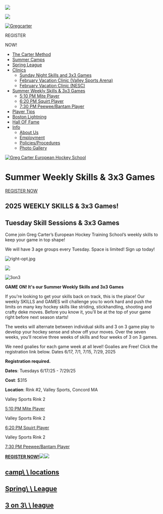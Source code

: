 ![](https://gchockey.com/application/themes/gregcarter/images/paralax_1.png)

![](https://gchockey.com/application/files/6117/3101/7742/Group_smiling__1_1.jpg)

[![Gregcarter](https://gchockey.com/application/files/9714/5508/6464/mobile_logo.png)](https://gchockey.com/)

REGISTER

NOW!

- [The Carter Method](https://gchockey.com/carter-method "The Carter Method")
- [Summer Camps](https://gchockey.com/camps "Summer Camps")
- [Spring League](https://gchockey.com/spring-league "Spring League")
- [Clinics](https://gchockey.com/clinics "Clinics")
  - [Sunday Night Skills and 3x3 Games](https://gchockey.com/clinics/sunday-night-skills-and-3x3-games "Sunday Night Skills and 3x3 Games")
  - [February Vacation Clinic (Valley Sports Arena)](https://gchockey.com/clinics/february-vacation-clinic-valley-sports-arena "February Vacation Clinic (Valley Sports Arena)")
  - [February Vacation Clinic (NESC)](https://gchockey.com/clinics/february-vacation-clinic-nesc "February Vacation Clinic (NESC)")
- [Summer Weekly Skills & 3x3 Games](https://gchockey.com/3-3-league "Summer Weekly Skills & 3x3 Games")
  - [5:10 PM Mite Player](https://gchockey.com/3-3-league/510-pm-mite-player "5:10 PM  Mite Player")
  - [6:20 PM Squirt Player](https://gchockey.com/3-3-league/620-pm-squirt-player "6:20 PM Squirt Player")
  - [7:30 PM Peewee/Bantam Player](https://gchockey.com/3-3-league/730-pm-peeweebantam-player "7:30 PM  Peewee/Bantam Player")
- [Player Tips](https://www.gchockey.com/blog/ "Player Tips")
- [Boston Lightning](https://gchockey.com/boston-lightning "Boston Lightning")
- [Hall OF Fame](https://gchockey.com/gc-hall-fame "Hall OF Fame")
- [Info](https://gchockey.com/additional-info "Info")
  - [About Us](https://gchockey.com/additional-info/about-us "About Us")
  - [Employment](https://gchockey.com/additional-info/employment "Employment")
  - [Policies/Procedures](https://gchockey.com/additional-info/policiesprocedures "Policies/Procedures")
  - [Photo Gallery](https://gchockey.com/additional-info/photo-gallery "Photo Gallery")

[![Greg Carter European Hockey School](https://gchockey.com/application/files/7114/5508/6462/logo.png)](https://gchockey.com/)

# Summer Weekly Skills & 3x3 Games

[REGISTER NOW](https://campscui.active.com/orgs/GregCartersEuropeanHockeyCamp)

## 2025 WEEKLY SKILLS & 3x3 Games!

## Tuesday Skill Sessions & 3x3 Games

Come join Greg Carter’s European Hockey Training School’s weekly skills to keep your game in top shape!

We will have 3 age groups every Tuesday. Space is limited! Sign up today!

![right-opt.jpg](https://gchockey.com/application/files/1017/3101/7374/right-opt.jpg)

![](https://gchockey.com/application/files/9315/7532/1147/new-breeaker-01.png)

![3on3](https://gchockey.com/application/files/8815/7745/7710/threeonthree-01.png)

**GAME ON! It's our Summer Weekly Skills and 3x3 Games**

If you're looking to get your skills back on track, this is the place! Our weekly SKILLS and GAMES will challenge you to work hard and push the limits on many key hockey skills like striding, stickhandling, shooting and crafty deke moves. Before you know it, you'll be at the top of your game right before next season starts!



The weeks will alternate between individual skills and 3 on 3 game play to develop your hockey sense and show off your moves. Over the seven weeks, you’ll receive three weeks of skills and four weeks of 3 on 3 games.


We need goalies for each game week at all level! Goalies are Free! Click the registration link below. Dates 6/17, 7/1, 7/15, 7/29, 2025


**Registration required.**

**Dates**: Tuesdays 6/17/25 - 7/29/25

**Cost**:
$315

**Location**: Rink #2, Valley Sports, Concord
MA

Valley Sports Rink 2

[5:10 PM Mite Player](https://gchockey.com/3-3-league/510-pm-mite-player)

Valley Sports Rink 2

[6:20 PM Squirt Player](https://gchockey.com/3-3-league/620-pm-squirt-player)

Valley Sports Rink 2

[7:30 PM Peewee/Bantam Player](https://gchockey.com/3-3-league/730-pm-peeweebantam-player)

[**REGISTER NOW!**![](https://gchockey.com/application/files/8515/7359/2072/left-guy-01.png)![](https://gchockey.com/application/files/4815/7359/2072/right-guy-01.png)](https://campscui.active.com/orgs/GregCartersEuropeanHockeyCamp)

## [camp\ \ locations](https://www.gchockey.com/camps "camp locations")

## [Spring\ \ League](https://www.gchockey.com/spring-league)

## [3 on 3\ \ league](https://www.gchockey.com/3-3-league "3 on 3league")